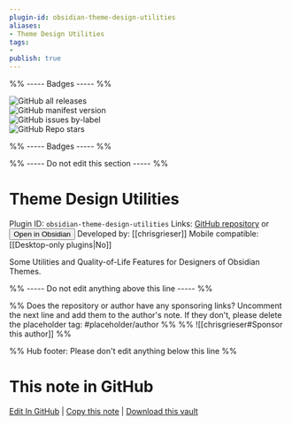 ```yaml
---
plugin-id: obsidian-theme-design-utilities
aliases:
- Theme Design Utilities
tags: 
- 
publish: true
---
```


%% ----- Badges ----- %%

![GitHub all releases](https://img.shields.io/github/downloads/chrisgrieser/obsidian-theme-design-utilities/total?color=573E7A&logo=github&style=for-the-badge)   
![GitHub manifest version](https://img.shields.io/github/manifest-json/v/chrisgrieser/obsidian-theme-design-utilities?color=573E7A&logo=github&style=for-the-badge)   
![GitHub issues by-label](https://img.shields.io/github/issues/chrisgrieser/obsidian-theme-design-utilities/help%20wanted?color=573E7A&logo=github&style=for-the-badge)   
![GitHub Repo stars](https://img.shields.io/github/stars/chrisgrieser/obsidian-theme-design-utilities?color=573E7A&logo=github&style=for-the-badge)

%% ----- Badges ----- %%

%% ----- Do not edit this section ----- %%

# Theme Design Utilities

Plugin ID: `obsidian-theme-design-utilities`
Links: [GitHub repository](https://github.com/chrisgrieser/obsidian-theme-design-utilities) or [<button id=HH>Open in Obsidian</button>](obsidian://goto-plugin?id=obsidian-theme-design-utilities)
Developed by: [[chrisgrieser]]
Mobile compatible: [[Desktop-only plugins|No]]

Some Utilities and Quality-of-Life Features for Designers of Obsidian Themes.

%% ----- Do not edit anything above this line ----- %% 

%% Does the repository or author have any sponsoring links? Uncomment the next line and add them to the author's note. If they don't, please delete the placeholder tag: #placeholder/author %%
%% ![[chrisgrieser#Sponsor this author]] %%

%% Hub footer: Please don't edit anything below this line %%

# This note in GitHub

<span class="git-footer">[Edit In GitHub](https://github.dev/obsidian-community/obsidian-hub/blob/main/02%20-%20Community%20Expansions/02.05%20All%20Community%20Expansions/Plugins/obsidian-theme-design-utilities.md "git-hub-edit-note") | [Copy this note](https://raw.githubusercontent.com/obsidian-community/obsidian-hub/main/02%20-%20Community%20Expansions/02.05%20All%20Community%20Expansions/Plugins/obsidian-theme-design-utilities.md "git-hub-copy-note") | [Download this vault](https://github.com/obsidian-community/obsidian-hub/archive/refs/heads/main.zip "git-hub-download-vault") </span>
